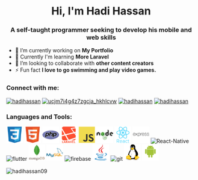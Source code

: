<!--
**hadihassan09/hadihassan09** is a ✨ _special_ ✨ repository because its `README.md` (this file) appears on your GitHub profile.
![Twitter Follow](https://img.shields.io/twitter/follow/hadihassan09?label=hadihassan09&logo=twitter&style=for-the-badge)
![GitHub followers](https://img.shields.io/github/followers/hadihassan09?logo=GitHub&style=for-the-badge)
 <img align="left" src="https://github-readme-stats.vercel.app/api/top-langs/?username=hadihassan09&layout=demo" alt="hadihassan09" />
-->
<h1 align="center">Hi, I'm Hadi Hassan</h1>
<h3 align="center">A self-taught programmer seeking to develop  his mobile and web skills</h3>

- 🔭 I’m currently working on **My Portfolio**
- 🌱 Currently I'm learning **More Laravel**
- 👯 I’m looking to collaborate with **other content creators**
- ⚡ Fun fact **I love to go swimming and play video games.**

### Connect with me:
<a href="https://linkedin.com/in/hassanhadi" target="_blank"><img src="https://www.vectorlogo.zone/logos/linkedin/linkedin-tile.svg" alt="hadihassan" height="44" width="44" /></a>
<a href="https://www.facebook.com/hadihassan7640/" target="_blank"><img src="https://www.vectorlogo.zone/logos/facebook/facebook-official.svg" alt="ucjm7i4g4z7zgcja_hkhlcvw" height="44" width="44" /></a>
<a href="http://instagram.com/hadi_hassan09" target="_blank"><img src="https://www.vectorlogo.zone/logos/instagram/instagram-icon.svg" alt="hadihassan" height="44" width="44" /></a>
<a href="https://wa.me/96176404595" target="_blank"><img src="https://www.vectorlogo.zone/logos/whatsapp/whatsapp-tile.svg" alt="hadihassan" height="44" width="44" /></a>
<br />
### Languages and Tools:
<p align="left">
  <img src="https://raw.githubusercontent.com/devicons/devicon/master/icons/css3/css3-original.svg" alt="css3" width="44" height="44" />
  <img src="https://raw.githubusercontent.com/devicons/devicon/master/icons/html5/html5-original.svg" alt="html" width="44" height="44" />
  <img src="https://raw.githubusercontent.com/devicons/devicon/master/icons/php/php-original.svg" alt="php" width="44" height="44" />
  <img src="https://raw.githubusercontent.com/devicons/devicon/master/icons/laravel/laravel-plain-wordmark.svg" alt="Laravel" width="44" height="44" />
  <img src="https://raw.githubusercontent.com/devicons/devicon/master/icons/javascript/javascript-original.svg" alt="javascript" width="44" height="44" />
  <img src="https://raw.githubusercontent.com/devicons/devicon/master/icons/nodejs/nodejs-original-wordmark.svg" alt="Node" width="44" height="44" />
  <img src="https://raw.githubusercontent.com/devicons/devicon/master/icons/react/react-original-wordmark.svg" alt="react" width="44" height="44" />
  <img src="https://raw.githubusercontent.com/devicons/devicon/master/icons/express/express-original-wordmark.svg" alt="express" width="44" height="44" />
  <img src="https://raw.githubusercontent.com/kristerkari/react-native-svg-transformer/master/images/react-native-logo.png" alt="React-Native" width="44" height="44" />
  <img src="https://www.vectorlogo.zone/logos/flutterio/flutterio-icon.svg" alt="flutter" width="44" height="44" />
  <img src="https://raw.githubusercontent.com/devicons/devicon/master/icons/mongodb/mongodb-original-wordmark.svg" alt="mongodb" width="44" height="44" />
  <img src="https://raw.githubusercontent.com/devicons/devicon/master/icons/mysql/mysql-original-wordmark.svg" alt="mysql" width="44" height="44" />
  <img src="https://www.vectorlogo.zone/logos/firebase/firebase-icon.svg" alt="firebase" width="44" height="44" />
  <img src="https://raw.githubusercontent.com/devicons/devicon/master/icons/java/java-original.svg" alt="java" width="44" height="44" />
  <img src="https://www.vectorlogo.zone/logos/git-scm/git-scm-icon.svg" alt="git" width="44" height="44" />
  <img src="https://raw.githubusercontent.com/devicons/devicon/master/icons/linux/linux-original.svg" alt="linux" width="44" height="44" />
  <img src="https://raw.githubusercontent.com/devicons/devicon/master/icons/android/android-original-wordmark.svg" alt="android" width="44" height="44" />
</p>
<a>
</a>
<a>
  <img align="center" src="https://github-readme-stats.vercel.app/api?username=hadihassan09&show_icons=truee&theme=radical&count_private=true" alt="hadihassan09" />
</a>

